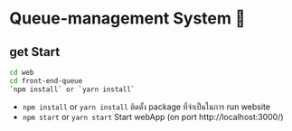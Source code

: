 # Queue-management System :cherries: 


## get Start 

```bash
cd web
cd front-end-queue
`npm install` or `yarn install`
```

- `npm install` or `yarn install` ติดตั้ง package ที่จำเป็นในการ run website
- `npm start`  or `yarn start` Start webApp (on port http://localhost:3000/) 
